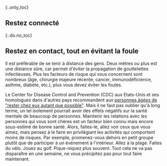{:.only_toc}
## Restez connecté

{:.do.no_toc}
## Restez en contact, tout en évitant la foule

Il est préférable de se tenir à distance des gens. Deux mètres ou plus est une distance sûre, car permet d'éviter la propagation de gouttelettes infectieuses. Plus les facteurs de risque qui vous concernent sont nombreux (âge, chirurgie majeure récente, cancer, immunodéficience, asthme, diabète, etc.), plus vous devez éviter les foules.

Le Center for Disease Control and Prevention (CDC) aux Etats-Unis et ses homologues dans d'autres pays recommandent aux [personnes âgées de "rester chez eux autant que possible"](https://fox8.com/news/coronavirus/cdc-older-adults-should-stay-at-home-as-much-as-possible-due-to-coronavirus/). Mais il ne faut pas oublier qu'à long terme, un tel isolement pourrait avoir des effets négatifs sur la santé mentale de beaucoup de personnes. Maintenir les relations avec les personnes qui vous sont chères est un facteur bien connu mais encore sous-estimé de bonne santé. Alors, faites-le, allez voir ceux que vous aimez, mais pensez à le faire en privilégiant les activités qui comportent moins de risques. Par exemple, promenez-vous dehors en petit groupe plutôt que de participer à un événement à l'intérieur. Allez à la plage. Faites du vélo. Jouez au golf. Pique-niquez plus souvent. Tout cela ne va pas disparaître en une semaine, ne vous précipitez pas pour tout faire maintenant.
